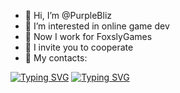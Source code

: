 - 👋 Hi, I’m @PurpleBliz
- 👀 I’m interested in online game dev
- 🌱 Now I work for FoxslyGames
- 💞️ I invite you to cooperate
- :email: My contacts:
  
[![Typing SVG](https://readme-typing-svg.herokuapp.com?color=%D62CF7&lines=Email:+nikapacb@gmail.com)](https://git.io/typing-svg)
[![Typing SVG](https://readme-typing-svg.herokuapp.com?color=%D62CF7&lines=Discord:+purplebliz)](https://git.io/typing-svg)

<!---
PurpleBliz/PurpleBliz is a ✨ special ✨ repository because its `README.md` (this file) appears on your GitHub profile.
You can click the Preview link to take a look at your changes.
--->
